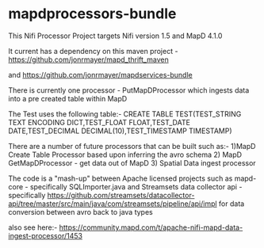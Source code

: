 # mapdprocessors-bundle

This Nifi Processor Project targets Nifi version 1.5 and MapD 4.1.0

It current has a dependency on this maven project - https://github.com/jonrmayer/mapd_thrift_maven

and https://github.com/jonrmayer/mapdservices-bundle

There is currently one processor - PutMapDProcessor which ingests data into a pre created table within MapD

The Test uses the following table:- CREATE TABLE  TEST(TEST_STRING TEXT ENCODING DICT,TEST_FLOAT FLOAT,TEST_DATE DATE,TEST_DECIMAL DECIMAL(10),TEST_TIMESTAMP TIMESTAMP)


There are a number of future processors that can be built such as:-
1)MapD Create Table Processor based upon inferring the avro schema
2) MapD GetMapDProcessor - get data out of MapD
3) Spatial Data ingest processor


The code is a "mash-up" between Apache licensed projects such as
 mapd-core - specifically SQLImporter.java 
and 
Streamsets data collector api - specifically https://github.com/streamsets/datacollector-api/tree/master/src/main/java/com/streamsets/pipeline/api/impl for data conversion between avro back to java types


also see here:- https://community.mapd.com/t/apache-nifi-mapd-data-ingest-processor/1453








